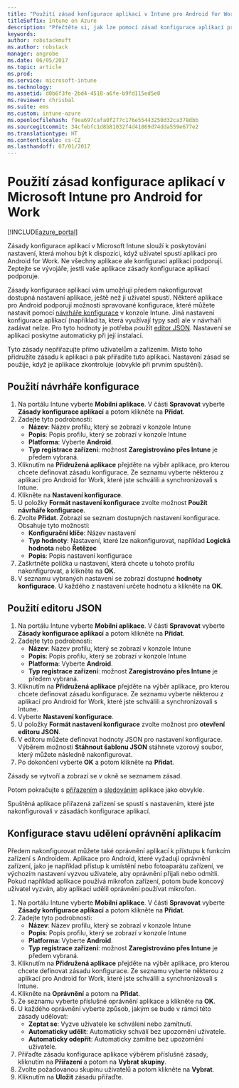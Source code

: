 ```yaml
---
title: "Použití zásad konfigurace aplikací v Intune pro Android for Work"
titleSuffix: Intune on Azure
description: "Přečtěte si, jak lze pomocí zásad konfigurace aplikací předávat konfigurační data do aplikace pro Android for Work při jejím spuštění."
keywords: 
author: robstackmsft
ms.author: robstack
manager: angrobe
ms.date: 06/05/2017
ms.topic: article
ms.prod: 
ms.service: microsoft-intune
ms.technology: 
ms.assetid: d0b6f3fe-2bd4-4518-a6fe-b9fd115ed5e0
ms.reviewer: chrisbal
ms.suite: ems
ms.custom: intune-azure
ms.openlocfilehash: f9ea697cafa0f277c176e55443250d32ca378dbb
ms.sourcegitcommit: 34cfebfc1d8b81032f4d41869d74dda559e677e2
ms.translationtype: HT
ms.contentlocale: cs-CZ
ms.lasthandoff: 07/01/2017
---
```

# <a name="how-to-use-microsoft-intune-app-configuration-policies-for-android-for-work"></a>Použití zásad konfigurace aplikací v Microsoft Intune pro Android for Work

[!INCLUDE[azure_portal](./includes/azure_portal.md)]

Zásady konfigurace aplikací v Microsoft Intune slouží k poskytování nastavení, která mohou být k dispozici, když uživatel spustí aplikaci pro Android for Work. Ne všechny aplikace ale konfiguraci aplikací podporují. Zeptejte se vývojáře, jestli vaše aplikace zásady konfigurace aplikací podporuje.

Zásady konfigurace aplikací vám umožňují předem nakonfigurovat dostupná nastavení aplikace, ještě než ji uživatel spustí. Některé aplikace pro Android podporují možnosti spravované konfigurace, které můžete nastavit pomocí [návrháře konfigurace](#use-configuration-designer) v konzole Intune. Jiná nastavení konfigurace aplikací (například ta, která využívají typy sad) ale v návrháři zadávat nelze.  Pro tyto hodnoty je potřeba použít [editor JSON](#use-json-editor).   Nastavení se aplikaci poskytne automaticky při její instalaci.

Tyto zásady nepřiřazujte přímo uživatelům a zařízením. Místo toho přidružíte zásadu k aplikaci a pak přiřadíte tuto aplikaci. Nastavení zásad se použije, když je aplikace zkontroluje (obvykle při prvním spuštění).

## <a name="use-configuration-designer"></a>Použití návrháře konfigurace

1. Na portálu Intune vyberte **Mobilní aplikace**. V části **Spravovat** vyberte **Zásady konfigurace aplikací** a potom klikněte na **Přidat**.
2. Zadejte tyto podrobnosti:
    - **Název**: Název profilu, který se zobrazí v konzole Intune
    - **Popis**: Popis profilu, který se zobrazí v konzole Intune
    - **Platforma**: Vyberte **Android**.
    - **Typ registrace zařízení**: možnost **Zaregistrováno přes Intune** je předem vybraná.
3. Kliknutím na **Přidružená aplikace** přejděte na výběr aplikace, pro kterou chcete definovat zásadu konfigurace.  Ze seznamu vyberte některou z aplikací pro Android for Work, které jste schválili a synchronizovali s Intune.
4. Klikněte na **Nastavení konfigurace**.
5. U položky **Formát nastavení konfigurace** zvolte možnost **Použít návrháře konfigurace**.
6. Zvolte **Přidat**. Zobrazí se seznam dostupných nastavení konfigurace. Obsahuje tyto možnosti:
    - **Konfigurační klíče**: Název nastavení
    - **Typ hodnoty**: Nastavení, které lze nakonfigurovat, například **Logická hodnota** nebo **Řetězec**
    - **Popis**: Popis nastavení konfigurace
7. Zaškrtněte políčka u nastavení, která chcete u tohoto profilu nakonfigurovat, a klikněte na **OK**.
8. V seznamu vybraných nastavení se zobrazí dostupné **hodnoty konfigurace**. U každého z nastavení určete hodnotu a klikněte na **OK**.

## <a name="use-json-editor"></a>Použití editoru JSON

1. Na portálu Intune vyberte **Mobilní aplikace**. V části **Spravovat** vyberte **Zásady konfigurace aplikací** a potom klikněte na **Přidat**.
2. Zadejte tyto podrobnosti:
    - **Název**: Název profilu, který se zobrazí v konzole Intune
    - **Popis**: Popis profilu, který se zobrazí v konzole Intune
    - **Platforma**: Vyberte **Android**.
    - **Typ registrace zařízení**: možnost **Zaregistrováno přes Intune** je předem vybraná.
3. Kliknutím na **Přidružená aplikace** přejděte na výběr aplikace, pro kterou chcete definovat zásadu konfigurace.  Ze seznamu vyberte některou z aplikací pro Android for Work, které jste schválili a synchronizovali s Intune.
5. Vyberte **Nastavení konfigurace**.
6. U položky **Formát nastavení konfigurace** zvolte možnost pro **otevření editoru JSON**.
7. V editoru můžete definovat hodnoty JSON pro nastavení konfigurace. Výběrem možnosti **Stáhnout šablonu JSON** stáhnete vzorový soubor, který můžete následně nakonfigurovat.
8. Po dokončení vyberte **OK** a potom klikněte na **Přidat**.

Zásady se vytvoří a zobrazí se v okně se seznamem zásad.

Potom pokračujte s [přiřazením](apps-deploy.md) a [sledováním](apps-monitor.md) aplikace jako obvykle.

Spuštěná aplikace přiřazená zařízení se spustí s nastavením, které jste nakonfigurovali v zásadách konfigurace aplikací.

## <a name="preconfigure-permissions-grant-state-for-apps"></a>Konfigurace stavu udělení oprávnění aplikacím

Předem nakonfigurovat můžete také oprávnění aplikací k přístupu k funkcím zařízení s Androidem. Aplikace pro Android, které vyžadují oprávnění zařízení, jako je například přístup k umístění nebo fotoaparátu zařízení, ve výchozím nastavení vyzvou uživatele, aby oprávnění přijali nebo odmítli. Pokud například aplikace používá mikrofon zařízení, potom bude koncový uživatel vyzván, aby aplikaci udělil oprávnění používat mikrofon.

1. Na portálu Intune vyberte **Mobilní aplikace**. V části **Spravovat** vyberte **Zásady konfigurace aplikací** a potom klikněte na **Přidat**.
2. Zadejte tyto podrobnosti:
    - **Název**: Název profilu, který se zobrazí v konzole Intune
    - **Popis**: Popis profilu, který se zobrazí v konzole Intune
    - **Platforma**: Vyberte **Android**.
    - **Typ registrace zařízení**: možnost **Zaregistrováno přes Intune** je předem vybraná.
3. Kliknutím na **Přidružená aplikace** přejděte na výběr aplikace, pro kterou chcete definovat zásadu konfigurace.  Ze seznamu vyberte některou z aplikací pro Android for Work, které jste schválili a synchronizovali s Intune.
5. Klikněte na **Oprávnění** a potom na **Přidat**.
6. Ze seznamu vyberte příslušné oprávnění aplikace a klikněte na **OK**.
7. U každého oprávnění vyberte způsob, jakým se bude v rámci této zásady udělovat:
    - **Zeptat se**: Vyzve uživatele ke schválení nebo zamítnutí.
    - **Automaticky udělit**: Automaticky schválí bez upozornění uživatele.
    - **Automaticky odepřít**: Automaticky zamítne bez upozornění uživatele.
8. Přiřaďte zásadu konfigurace aplikace výběrem příslušné zásady, kliknutím na **Přiřazení** a potom na **Vybrat skupiny**.
9. Zvolte požadovanou skupinu uživatelů a potom klikněte na **Vybrat**.
10. Kliknutím na **Uložit** zásadu přiřaďte.
